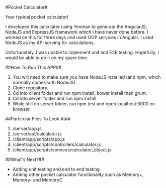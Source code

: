 #Pocket Calculator#

Your typical pocket calculator!

I developed this calculator using Yeoman to generate the AngularJS, NodeJS and ExpressJS framework which I have never done before. I worked on this for three days and used OOP services in Angular. I used NodeJS as my API serving for calculations. 

Unfortunately, I was unable to implement unit and E2E testing. Hopefully, I would be able to do it on my spare time. 


##How To Run This APP##

1. You will need to make sure you have NodeJS installed (and npm, which normally comes with NodeJS).
2. Clone repository.
3. Cd into client folder and run npm install, bower install then grunt.
4. Cd into server folder and run npm install
5. While still on server folder, run npm test and open localhost:3000 on browser

##Particular Files To Look At##

1. /server/app.js
2. /server/api/calculator.js
3. /client/app/scripts/app.js
4. /client/app/scripts/controllers/calculator.js
5. /client/app/scripts/services/calculator_object.js

##What's Next?##
- Adding unit testing and end to end testing
- Adding other pocket calculator functionality such as Memory+, Memory- and MemoryC